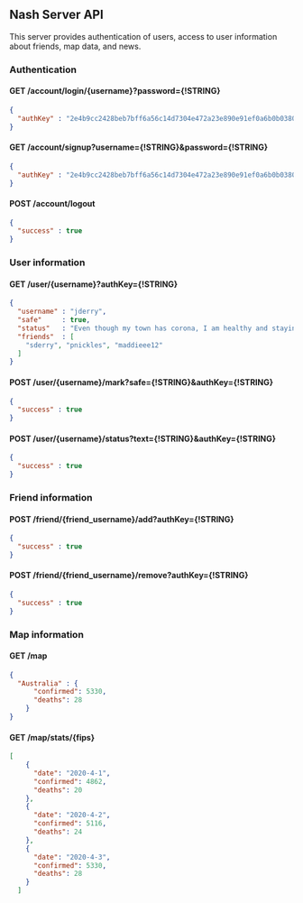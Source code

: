## Nash Server API

This server provides authentication of users, access to user information about
friends, map data, and news.

### Authentication

#### GET /account/login/{username}?password={!STRING}

```json
{
  "authKey" : "2e4b9cc2428beb7bff6a56c14d7304e472a23e890e91ef0a6b0b0380e89f9734"
}
```

#### GET /account/signup?username={!STRING}&password={!STRING}

```json
{
  "authKey" : "2e4b9cc2428beb7bff6a56c14d7304e472a23e890e91ef0a6b0b0380e89f9734"
}
```

#### POST /account/logout

```json
{
  "success" : true
}
```

### User information

#### GET /user/{username}?authKey={!STRING}

```json
{
  "username" : "jderry",
  "safe"     : true,
  "status"   : "Even though my town has corona, I am healthy and staying at home.",
  "friends"  : [
    "sderry", "pnickles", "maddieee12"
  ]
}
```

#### POST /user/{username}/mark?safe={!STRING}&authKey={!STRING}

```json
{
  "success" : true
}
```

#### POST /user/{username}/status?text={!STRING}&authKey={!STRING}

```json
{
  "success" : true
}
```

### Friend information

#### POST /friend/{friend_username}/add?authKey={!STRING}

```json
{
  "success" : true
}
```

#### POST /friend/{friend_username}/remove?authKey={!STRING}

```json
{
  "success" : true
}
```

### Map information

#### GET /map

```json
{
  "Australia" : {
      "confirmed": 5330,
      "deaths": 28
    }
}
```

#### GET /map/stats/{fips}

```json
[
    {
      "date": "2020-4-1",
      "confirmed": 4862,
      "deaths": 20
    },
    {
      "date": "2020-4-2",
      "confirmed": 5116,
      "deaths": 24
    },
    {
      "date": "2020-4-3",
      "confirmed": 5330,
      "deaths": 28
    }
  ]
```